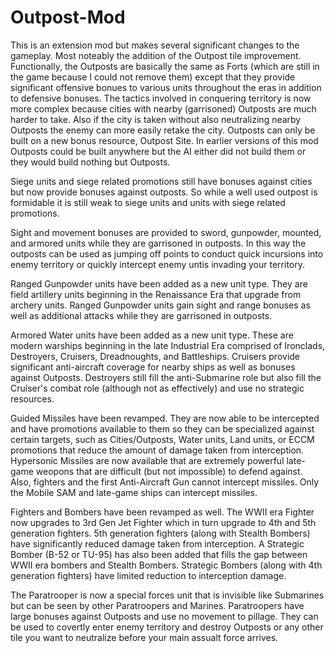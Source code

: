 # Outpost-Mod

This is an extension mod but makes several significant changes to the gameplay. Most noteably the addition of the Outpost tile improvement.
Functionally, the Outposts are basically the same as Forts (which are still in the game because I could not remove them) except that they provide
significant offensive bonues to various units throughout the eras in addition to defensive bonuses. The tactics involved in conquering territory
is now more complex because cities with nearby (garrisoned) Outposts are much harder to take. Also if the city is taken without also neutralizing
nearby Outposts the enemy can more easily retake the city. Outposts can only be built on a new bonus resource, Outpost Site. In earlier versions of this mod Outposts could be built anywhere but the AI either did not build them or they would build nothing but Outposts. 

Siege units and siege related promotions still have bonuses against cities but now provide bonuses against outposts. So while a well used outpost
is formidable it is still weak to siege units and units with siege related promotions.

Sight and movement bonuses are provided to sword, gunpowder, mounted, and armored units while they are garrisoned in outposts. In this way the
outposts can be used as jumping off points to conduct quick incursions into enemy territory or quickly intercept enemy untis invading your territory.

Ranged Gunpowder units have been added as a new unit type. They are field artillery units beginning in the Renaissance Era that upgrade from archery
units. Ranged Gunpowder units gain sight and range bonuses as well as additional attacks while they are garrisoned in outposts.

Armored Water units have been added as a new unit type. These are modern warships beginning in the late Industrial Era comprised of Ironclads,
Destroyers, Cruisers, Dreadnoughts, and Battleships. Cruisers provide significant anti-aircraft coverage for nearby ships as well as bonuses against
Outposts. Destroyers still fill the anti-Submarine role but also fill the Cruiser's combat role (although not as effectively) and use no strategic 
resources.

Guided Missiles have been revamped. They are now able to be intercepted and have promotions available to them so they can be specialized against 
certain targets, such as Cities/Outposts, Water units, Land units, or ECCM promotions that reduce the amount of damage taken from interception. 
Hypersonic Missiles are now available that are extremely powerful late-game weopons that are difficult (but not impossible) to defend against.
Also, fighters and the first Anti-Aircraft Gun cannot intercept missiles. Only the Mobile SAM and late-game ships can intercept missiles.

Fighters and Bombers have been revamped as well. The WWII era Fighter now upgrades to 3rd Gen Jet Fighter which in turn upgrade to 4th and 5th 
generation fighters. 5th generation fighters (along with Stealth Bombers) have significantly reduced damage taken from interception. A Strategic 
Bomber (B-52 or TU-95) has also been added that fills the gap between WWII era bombers and Stealth Bombers. Strategic Bombers (along with 4th 
generation fighters) have limited reduction to interception damage.

The Paratrooper is now a special forces unit that is invisible like Submarines but can be seen by other Paratroopers and Marines. Paratroopers have 
large bonuses against Outposts and use no movement to pillage. They can be used to covertly enter enemy territory and destroy Outposts or any other 
tile you want to neutralize before your main assualt force arrives.
